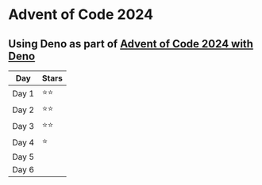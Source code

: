 # Advent of Code 2024

## Using Deno as part of [Advent of Code 2024 with Deno](https://deno.com/blog/advent-of-code-2024)

| Day | Stars |
| --- | ----- |
| Day 1 | ⭐⭐ |
| Day 2 | ⭐⭐ |
| Day 3 | ⭐⭐ |
| Day 4 | ⭐ |
| Day 5 |  |
| Day 6 |  |